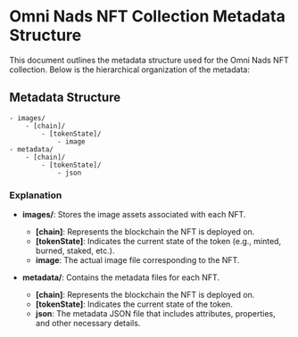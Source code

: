 # Omni Nads NFT Collection Metadata Structure

This document outlines the metadata structure used for the Omni Nads NFT collection. Below is the hierarchical organization of the metadata:

## Metadata Structure
```
- images/
    - [chain]/
        - [tokenState]/
            - image
- metadata/
    - [chain]/
        - [tokenState]/
            - json
```
### Explanation
- **images/**: Stores the image assets associated with each NFT.
  - **[chain]**: Represents the blockchain the NFT is deployed on.
  - **[tokenState]**: Indicates the current state of the token (e.g., minted, burned, staked, etc.).
  - **image**: The actual image file corresponding to the NFT.

- **metadata/**: Contains the metadata files for each NFT.
  - **[chain]**: Represents the blockchain the NFT is deployed on.
  - **[tokenState]**: Indicates the current state of the token.
  - **json**: The metadata JSON file that includes attributes, properties, and other necessary details.